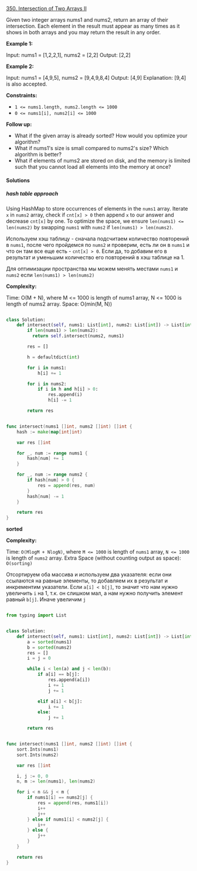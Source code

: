 [350. Intersection of Two Arrays II](https://leetcode.com/problems/intersection-of-two-arrays-ii/description/)

Given two integer arrays nums1 and nums2, return an array of their intersection. Each element in the result must appear as many times as it shows in both arrays and you may return the result in any order.

**Example 1:**

Input: nums1 = [1,2,2,1], nums2 = [2,2]
Output: [2,2]

**Example 2:**

Input: nums1 = [4,9,5], nums2 = [9,4,9,8,4]
Output: [4,9]
Explanation: [9,4] is also accepted.

**Constraints:**

- `1 <= nums1.length, nums2.length <= 1000`
- `0 <= nums1[i], nums2[i] <= 1000`

**Follow up:**

- What if the given array is already sorted? How would you optimize your algorithm?
- What if nums1's size is small compared to nums2's size? Which algorithm is better?
- What if elements of nums2 are stored on disk, and the memory is limited such that you cannot load all elements into the memory at once?

#### Solutions

##### **hash table approach**

Using HashMap to store occurrences of elements in the `nums1` array.
Iterate `x` in `nums2` array, check if `cnt[x] > 0` then append `x` to our answer and decrease `cnt[x]` by one.
To optimize the space, we ensure `len(nums1) <= len(nums2)` by swapping `nums1` with `nums2` if `len(nums1) > len(nums2)`.

Используем хэш таблицу - сначала подсчитаем количество повторений в `nums1`, после чего пройдемся по `nums2` и проверим, есть ли он в `nums1` и что он там все еще есть - `cnt[x] > 0`. Если да, то добавим его в результат и уменьшим количество его повторений в хэш таблице на 1.

Для оптимизации пространства мы можем менять местами `nums1` и `nums2` если `len(nums1) > len(nums2)`

**Complexity:**

Time: O(M + N), where M <= 1000 is length of nums1 array, N <= 1000 is length of nums2 array.
Space: O(min(M, N))

```py

class Solution:
    def intersect(self, nums1: List[int], nums2: List[int]) -> List[int]:
        if len(nums1) > len(nums2):
          return self.intersect(nums2, nums1)

        res = []

        h = defaultdict(int)

        for i in nums1:
            h[i] += 1

        for i in nums2:
            if i in h and h[i] > 0:
                res.append(i)
                h[i] -= 1

        return res

```

```go

func intersect(nums1 []int, nums2 []int) []int {
	hash := make(map[int]int)

	var res []int

	for _, num := range nums1 {
		hash[num] += 1
	}

	for _, num := range nums2 {
		if hash[num] > 0 {
			res = append(res, num)
		}
		hash[num] -= 1
	}

	return res
}

```

**sorted**

**Complexity:**

Time: `O(MlogM + NlogN)`, where `M <= 1000` is length of `nums1` array, `N <= 1000` is length of `nums2` array.
Extra Space (without counting output as space): `O(sorting)`

Отсортируем оба массива и используем два указателя: если они ссылаются на равные элементы, то добавляем их в результат и инкрементим указатели. Если `a[i] < b[j]`, то значит что нам нужно увеличить `i` на 1, т.к. он слишком мал, а нам нужно получить элемент равный `b[j]`. Иначе увеличим `j`

```py

from typing import List


class Solution:
    def intersect(self, nums1: List[int], nums2: List[int]) -> List[int]:
        a = sorted(nums1)
        b = sorted(nums2)
        res = []
        i = j = 0

        while i < len(a) and j < len(b):
            if a[i] == b[j]:
                res.append(a[i])
                i += 1
                j += 1

            elif a[i] < b[j]:
                i += 1
            else:
                j += 1

        return res

```

```go

func intersect(nums1 []int, nums2 []int) []int {
	sort.Ints(nums1)
	sort.Ints(nums2)

	var res []int

	i, j := 0, 0
	n, m := len(nums1), len(nums2)

	for i < n && j < m {
		if nums1[i] == nums2[j] {
			res = append(res, nums1[i])
			i++
			j++
		} else if nums1[i] < nums2[j] {
			i++
		} else {
			j++
		}
	}

	return res
}

```
